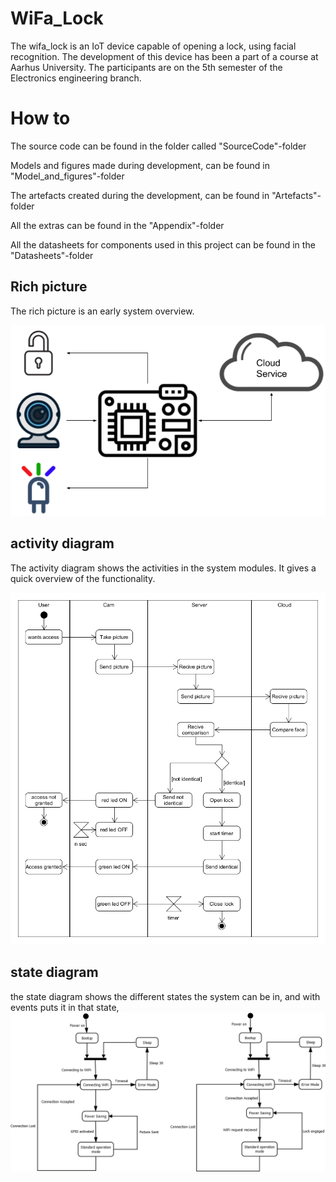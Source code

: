 # WiFa_Lock
The wifa_lock is an IoT device capable of opening a lock, using facial recognition.
The development of this device has been a part of a course at Aarhus University.
The participants are on the 5th semester of the Electronics engineering branch.

# How to
The source code can be found in the folder called "SourceCode"-folder

Models and figures made during development, can be found in "Model_and_figures"-folder

The artefacts created during the development, can be found in "Artefacts"-folder

All the extras can be found in the "Appendix"-folder

All the datasheets for components used in this project can be found in the "Datasheets"-folder

## Rich picture
The rich picture is an early system overview.

![GitHub Logo](/Models_and_figures/RichPicture.png)

## activity diagram
The activity diagram shows the activities in the system modules. It gives a quick overview of the functionality.

![GitHub Logo](/Models_and_figures/activity_diagram.png)

## state diagram
the state diagram shows the different states the system can be in, and with events puts it in that state,
![GitHub Logo](/Models_and_figures/stateDiagram.png)
